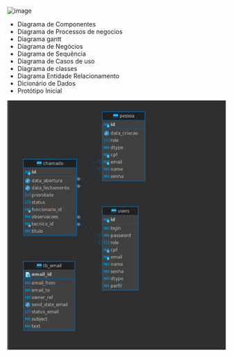 ![image](https://github.com/CarolinaCedro/sgmea-tcc-backend/assets/75391803/76efbb68-8456-4997-96bc-bb9f3dfa2483)



* Diagrama de Componentes
* Diagrama de Processos de negocios 
* Diagrama gantt
* Diagrama de Negócios
* Diagrama de Sequência
* Diagrama de Casos de uso
* Diagrama de classes
* Diagrama Entidade Relacionamento
* Dicionário de Dados
* Protótipo Inicial

![img.png](img.png)
